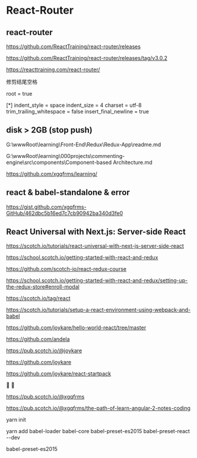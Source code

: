 # React-Router




## react-router


https://github.com/ReactTraining/react-router/releases


https://github.com/ReactTraining/react-router/releases/tag/v3.0.2


https://reacttraining.com/react-router/




修剪结尾空格  

root = true

[*]
indent_style = space
indent_size = 4
charset = utf-8
trim_trailing_whitespace = false
insert_final_newline = true






## disk > 2GB (stop push)


G:\wwwRoot\learning\Front-End\Redux\Redux-App\readme.md


G:\wwwRoot\learning\000projects\commenting-engine\src\components\Component-based Architecture.md



https://github.com/xgqfrms/learning/





## react & babel-standalone & error

https://gist.github.com/xgqfrms-GitHub/462dbc5b16ed7c7cb90942ba340d3fe0




## React Universal with Next.js: Server-side React

https://scotch.io/tutorials/react-universal-with-next-js-server-side-react


https://school.scotch.io/getting-started-with-react-and-redux

https://github.com/scotch-io/react-redux-course


https://school.scotch.io/getting-started-with-react-and-redux/setting-up-the-redux-store#enroll-modal





https://scotch.io/tag/react


https://scotch.io/tutorials/setup-a-react-environment-using-webpack-and-babel

https://github.com/joykare/hello-world-react/tree/master


https://github.com/andela

https://pub.scotch.io/@joykare

https://github.com/joykare

https://github.com/joykare/react-startpack


🤖 👥



https://pub.scotch.io/@xgqfrms



https://pub.scotch.io/@xgqfrms/the-path-of-learn-angular-2-notes-coding



yarn init

yarn add babel-loader babel-core babel-preset-es2015 babel-preset-react --dev



babel-preset-es2015










